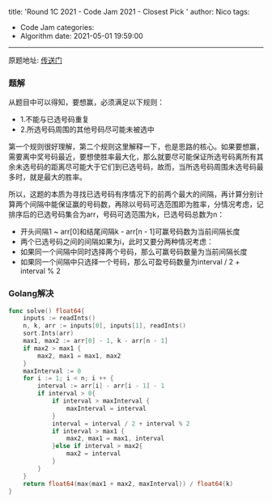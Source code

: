 title: 'Round 1C 2021 - Code Jam 2021 -  Closest Pick '
author: Nico
tags:
  - Code Jam
categories:
  - Algorithm
date: 2021-05-01 19:59:00
---
原题地址: [传送门](https://codingcompetitions.withgoogle.com/codejam/round/00000000004362d7/00000000007c0f00#problem)

### 题解
从题目中可以得知，要想赢，必须满足以下规则：
 - 1.不能与已选号码重复
 - 2.所选号码周围的其他号码尽可能未被选中

第一个规则很好理解，第二个规则这里解释一下，也是思路的核心。如果要想赢，需要离中奖号码最近，要想使胜率最大化，那么就要尽可能保证所选号码离所有其余未选号码的距离尽可能大于它们到已选号码，故而，当所选号码周围未选号码最多时，就是最大的胜率。

所以，这题的本质为寻找已选号码有序情况下的前两个最大的间隔，再计算分别计算两个间隔中能保证赢的号码数，再除以号码可选范围即为胜率，分情况考虑，记排序后的已选号码集合为arr，号码可选范围为k，已选号码总数为n：
 - 开头间隔1 ~ arr[0]和结尾间隔k - arr[n - 1]可赢号码数为当前间隔长度
 - 两个已选号码之间的间隔如果为i，此时又要分两种情况考虑：
  - 如果同一个间隔中同时选择两个号码，那么可赢号码数量为当前间隔长度
  - 如果同一个间隔中只选择一个号码，那么可盈号码数量为interval / 2 + interval % 2

### Golang解决
```go
func solve() float64{
	inputs := readInts()
	n, k, arr := inputs[0], inputs[1], readInts()
	sort.Ints(arr)
	max1, max2 := arr[0] - 1, k - arr[n - 1]
	if max2 > max1 {
		max2, max1 = max1, max2
	}
	maxInterval := 0
	for i := 1; i < n; i ++ {
		interval := arr[i] - arr[i - 1] - 1
		if interval > 0{
			if interval > maxInterval {
				maxInterval = interval
			}
			interval = interval / 2 + interval % 2
			if interval > max1 {
				max2, max1 = max1, interval
			}else if interval > max2{
				max2 = interval
			}
		}
	}
	return float64(max(max1 + max2, maxInterval)) / float64(k)
}
```
